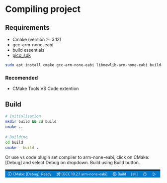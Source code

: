 # Compiling project

## Requirements
- Cmake (version >=3.12)
- gcc-arm-none-eabi
- build essentials
- [pico_sdk](https://github.com/raspberrypi/pico-sdk)

```bash
sudo apt install cmake gcc-arm-none-eabi libnewlib-arm-none-eabi build-essential
```

### Recomended
- CMake Tools VS Code extention 

## Build

```bash
# Initialisation
mkdir build && cd build
cmake ..

# Building
cd build
cmake --build .
```

Or use vs code plugin set compiler to arm-none-eabi, click on CMake: [Debug] and select Debug on dropdown. 
Build using Build button.

![img](./img/VSCode_CMake.png)